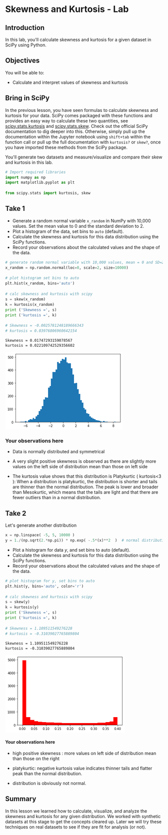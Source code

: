 
# Skewness and Kurtosis - Lab

## Introduction

In this lab, you'll calculate skewness and kurtosis for a given dataset in SciPy using Python.

## Objectives
You will be able to:

* Calculate and interpret values of skewness and kurtosis

## Bring in SciPy
In the previous lesson, you have seen formulas to calculate skewness and kurtosis for your data. SciPy comes packaged with these functions and provides an easy way to calculate these two quantities, see [scipy.stats.kurtosis](https://docs.scipy.org/doc/scipy/reference/generated/scipy.stats.kurtosis.html#scipy.stats.kurtosis) and [scipy.stats.skew](https://docs.scipy.org/doc/scipy/reference/generated/scipy.stats.skew.html). Check out the official SciPy documentation to dig deeper into this. Otherwise, simply pull up the documentation within the Jupyter notebook using `shift+tab` within the function call or pull up the full documentation with `kurtosis?` or `skew?`, once you have imported these methods from the SciPy package.

You'll generate two datasets and measure/visualize and compare their skew and kurtosis in this lab.


```python
# Import required libraries
import numpy as np
import matplotlib.pyplot as plt

from scipy.stats import kurtosis, skew
```

## Take 1
* Generate a random normal variable `x_random` in NumPy with 10,000 values. Set the mean value to 0 and the standard deviation to 2.
* Plot a histogram of the data, set bins to `auto` (default). 
* Calculate the skewness and kurtosis for this data distribution using the SciPy functions.
* Record your observations about the calculated values and the shape of the data. 


```python
# generate random normal variable with 10,000 values, mean = 0 and SD=2
x_random = np.random.normal(loc=0, scale=2, size=10000)

# plot histogram set bins to auto
plt.hist(x_random, bins='auto')

# calc skewness and kurtosis with scipy
s = skew(x_random)
k = kurtosis(x_random)
print ('Skewness =', s)
print ('kurtosis =', k)

# Skewness = -0.0025781248189666343
# kurtosis = 0.03976806960642154

```

    Skewness = 0.01747293159078567
    kurtosis = 0.022109742529356602



![png](output_3_1.png)


### Your observations here 


* Data is normally distributed and symmetrical 

* A very slight positive skewness is observed as there are slightly more values on the left side of distribution mean than those on left side


* The kurtosis value shows that this distribution is Platykurtic ( kurtosis<3 ):
    When a distribution is platykurtic, the distribution is shorter and tails are thinner than the normal distribution. The peak is lower and broader than Mesokurtic, which means that the tails are light and that there are fewer outliers than in a normal distribution.

## Take 2

Let's generate another distribution 


```python
x = np.linspace( -5, 5, 10000 )
y = 1./(np.sqrt(2.*np.pi)) * np.exp( -.5*(x)**2  )  # normal distribution
```

* Plot a histogram for data $y$, and set bins to auto (default).
* Calculate the skewness and kurtosis for this data distribution using the SciPy functions.
* Record your observations about the calculated values and the shape of the data.


```python
# plot histogram for y, set bins to auto
plt.hist(y, bins='auto', color='r')

# calc skewness and kurtosis with scipy
s = skew(y)
k = kurtosis(y)
print ('Skewness =', s)
print ('kurtosis =', k)

# Skewness = 1.109511549276228
# kurtosis = -0.31039027765889804
```

    Skewness = 1.109511549276228
    kurtosis = -0.31039027765889804



![png](output_8_1.png)


#### Your observations here 
* high positive skewness : more values on left side of distribution mean than those on the right

* platykurtic: negative kurtosis value indicates thinner tails and flatter peak than the normal distribution.

* distribution is obviously not normal.


## Summary

In this lesson we learned how to calculate, visualize, and analyze the skewness and kurtosis for any given distribution. We worked with synthetic datasets at this stage to get the concepts cleared up. Later we will try these techniques on real datasets to see if they are fit for analysis (or not). 

